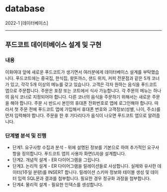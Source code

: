 # database
2022-1 [데이터베이스]  

***

## 푸드코트 데이터베이스 설계 및 구현
### 내용 
이화여대 앞에 새로운 푸드코트가 생기면서 여러분에게 데이터베이스 설계를 부탁했습니다. 푸드코트에는 중국집, 한식집, 왕돈까스, 샌드 위치, 커피 전문점과 같은 5개 코너가 있고, 각각 5개 이상의 메뉴를 갖고 있습니다. 
고객은 각자 원하는 음식을 푸드코트 앱으로 주문합니다. 주문은 포장 또는 코트에서 식사 가능합니다. 각 주문의 메뉴는 하나의 음식 코너로 지정되어야 합니다. 다른 코너의 음식을 주문하기 위해서는 새로운 주문을 해야 합니다. 주문 시 반드시 본인의 휴대폰 전화번호로 앱에 로그인해야 합니다. 따라서 첫 주문 전에 푸드코트 앱에 가입해서 휴대폰 번호와 고객정보(성별, 나이, 주소)를 먼저 입력해야 합니다. 주문을 한 후 기다리다가 음식이 나오면 푸드코트 앱으로 알려줍니다.

### 단계별 분석 및 진행
- 단계1. 요구사항 수집과 분석 - 위에 설명된 정보를 기본으로 하여 추가적인 요구사항을 정의합니다. 푸드코트 앱의 사용자 화면(UI)을 설계합니다.
- 단계2. 개념적 설계 - ER 다이어그램을 그립니다.
- 단계3. 논리적 설계 - ER 다이어그램을 릴레이션들로 사상합니다. 실제와 유사한 데이터(1주일 분량)를 INSERT 합니다. 릴레이션 스키마 정보와 테이블 생성 및 데이터 입력 SQL문과 결과를 첨부합니다. 필요한 경우 정규화 과정을 첨부합니다.
- 단계4. 물리적 설계 - 필요한 인덱스를 생성합니다.